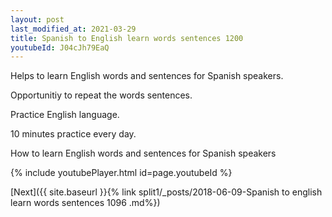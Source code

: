 ```yaml
---
layout: post
last_modified_at: 2021-03-29
title: Spanish to English learn words sentences 1200 
youtubeId: J04cJh79EaQ
---
```

 
 
Helps to learn English words and sentences for Spanish speakers.

Opportunitiy to repeat the words sentences. 

Practice English language. 
 
10 minutes practice every day. 
 
How to learn English words and sentences for Spanish speakers 
 
{% include youtubePlayer.html id=page.youtubeId %}
 
 
[Next]({{ site.baseurl }}{% link  split1/_posts/2018-06-09-Spanish to english learn words sentences 1096 .md%})
 
